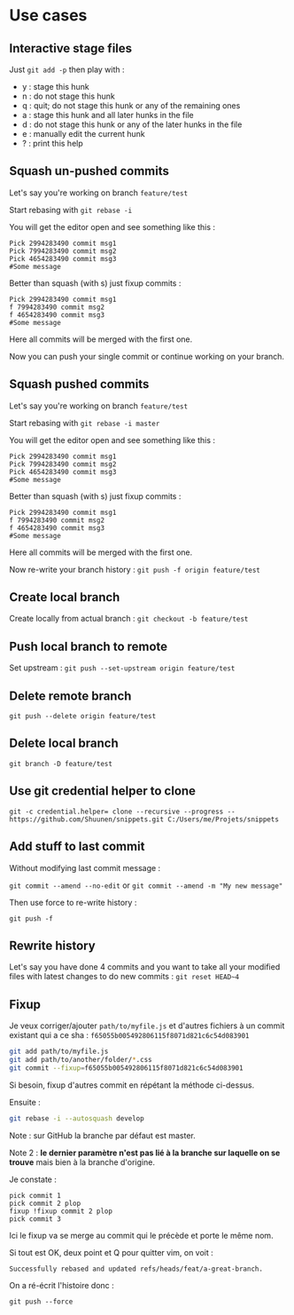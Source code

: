 # Use cases

## Interactive stage files

Just `git add -p` then play with :

* y : stage this hunk
* n : do not stage this hunk
* q : quit; do not stage this hunk or any of the remaining ones
* a : stage this hunk and all later hunks in the file
* d : do not stage this hunk or any of the later hunks in the file
* e : manually edit the current hunk
* ? : print this help

## Squash un-pushed commits

Let's say you're working on branch `feature/test`

Start rebasing with `git rebase -i`

You will get the editor open and see something like this :

```
Pick 2994283490 commit msg1
Pick 7994283490 commit msg2
Pick 4654283490 commit msg3
#Some message 
```

Better than squash (with s) just fixup commits :

```
Pick 2994283490 commit msg1
f 7994283490 commit msg2
f 4654283490 commit msg3
#Some message 
```

Here all commits will be merged with the first one.

Now you can push your single commit or continue working on your branch.

## Squash pushed commits

Let's say you're working on branch `feature/test`

Start rebasing with `git rebase -i master`

You will get the editor open and see something like this :

```
Pick 2994283490 commit msg1
Pick 7994283490 commit msg2
Pick 4654283490 commit msg3
#Some message 
```

Better than squash (with s) just fixup commits :

```
Pick 2994283490 commit msg1
f 7994283490 commit msg2
f 4654283490 commit msg3
#Some message 
```

Here all commits will be merged with the first one.

Now re-write your branch history : `git push -f origin feature/test`

## Create local branch

Create locally from actual branch : `git checkout -b feature/test`

## Push local branch to remote

Set upstream : `git push --set-upstream origin feature/test` 

## Delete remote branch

`git push --delete origin feature/test`

## Delete local branch

`git branch -D feature/test`

## Use git credential helper to clone

`git -c credential.helper= clone --recursive --progress -- https://github.com/Shuunen/snippets.git C:/Users/me/Projets/snippets`

## Add stuff to last commit

Without modifying last commit message :

`git commit --amend --no-edit` or `git commit --amend -m "My new message"`

Then use force to re-write history :

`git push -f`

## Rewrite history

Let's say you have done 4 commits and you want to take all your modified files with latest changes to do new commits : `git reset HEAD~4` 

## Fixup

Je veux corriger/ajouter `path/to/myfile.js` et d'autres fichiers à un commit existant qui a ce sha : `f65055b005492806115f8071d821c6c54d083901`

```bash
git add path/to/myfile.js
git add path/to/another/folder/*.css
git commit --fixup=f65055b005492806115f8071d821c6c54d083901
```

Si besoin, fixup d'autres commit en répétant la méthode ci-dessus.

Ensuite :

```bash
git rebase -i --autosquash develop
```

Note : sur GitHub la branche par défaut est master.

Note 2 : **le dernier paramètre n'est pas lié à la branche sur laquelle on se trouve** mais bien à la branche d'origine.

Je constate :

```
pick commit 1
pick commit 2 plop
fixup !fixup commit 2 plop
pick commit 3
```

Ici le fixup va se merge au commit qui le précède et porte le même nom. 

Si tout est OK, deux point et Q pour quitter vim, on voit : 

`Successfully rebased and updated refs/heads/feat/a-great-branch.`

On a ré-écrit l'histoire donc :

`git push --force`
